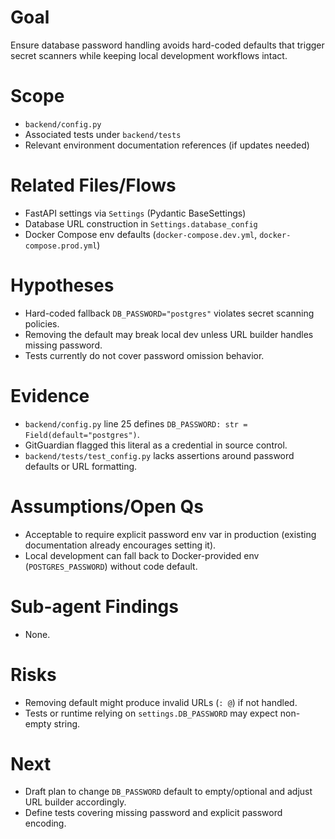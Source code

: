 # Goal
Ensure database password handling avoids hard-coded defaults that trigger secret scanners while keeping local development workflows intact.

# Scope
- `backend/config.py`
- Associated tests under `backend/tests`
- Relevant environment documentation references (if updates needed)

# Related Files/Flows
- FastAPI settings via `Settings` (Pydantic BaseSettings)
- Database URL construction in `Settings.database_config`
- Docker Compose env defaults (`docker-compose.dev.yml`, `docker-compose.prod.yml`)

# Hypotheses
- Hard-coded fallback `DB_PASSWORD="postgres"` violates secret scanning policies.
- Removing the default may break local dev unless URL builder handles missing password.
- Tests currently do not cover password omission behavior.

# Evidence
- `backend/config.py` line 25 defines `DB_PASSWORD: str = Field(default="postgres")`.
- GitGuardian flagged this literal as a credential in source control.
- `backend/tests/test_config.py` lacks assertions around password defaults or URL formatting.

# Assumptions/Open Qs
- Acceptable to require explicit password env var in production (existing documentation already encourages setting it).
- Local development can fall back to Docker-provided env (`POSTGRES_PASSWORD`) without code default.

# Sub-agent Findings
- None.

# Risks
- Removing default might produce invalid URLs (`: @`) if not handled.
- Tests or runtime relying on `settings.DB_PASSWORD` may expect non-empty string.

# Next
- Draft plan to change `DB_PASSWORD` default to empty/optional and adjust URL builder accordingly.
- Define tests covering missing password and explicit password encoding.

